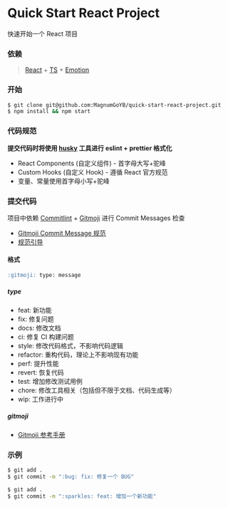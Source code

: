 # Quick Start React Project

快速开始一个 React 项目

### 依赖

> [React](https://reactjs.org/) + [TS](https://www.typescriptlang.org/) + [Emotion](https://emotion.sh/)

### 开始

```bash
$ git clone git@github.com:MagnumGoYB/quick-start-react-project.git
$ npm install && npm start
```

### 代码规范

**提交代码时将使用 [husky](https://typicode.github.io/husky/) 工具进行 eslint + prettier 格式化**

- React Components (自定义组件) - 首字母大写+驼峰
- Custom Hooks (自定义 Hook) - 遵循 React 官方规范
- 变量、常量使用首字母小写+驼峰

### 提交代码

项目中依赖 [Commitlint](https://commitlint.js.org/) + [Gitmoji](https://gitmoji.dev/) 进行 Commit Messages 检查

- [Gitmoji Commit Message 规范](https://github.com/arvinxx/gitmoji-commit-workflow/tree/master/packages/commitlint-config)
- [规范引导](https://www.yuque.com/arvinxx-fe/workflow/gcm-v2)

#### 格式

```markdown
:gitmoji: type: message
```

##### type

- feat: 新功能
- fix: 修复问题
- docs: 修改文档
- ci: 修复 CI 构建问题
- style: 修改代码格式，不影响代码逻辑
- refactor: 重构代码，理论上不影响现有功能
- perf: 提升性能
- revert: 恢复代码
- test: 增加修改测试用例
- chore: 修改工具相关（包括但不限于文档、代码生成等）
- wip: 工作进行中

##### gitmoji

- [Gitmoji 参考手册](https://gitmoji.dev/)

### 示例

```bash
$ git add .
$ git commit -m ":bug: fix: 修复一个 BUG"
```

```bash
$ git add .
$ git commit -m ":sparkles: feat: 增加一个新功能"
```

